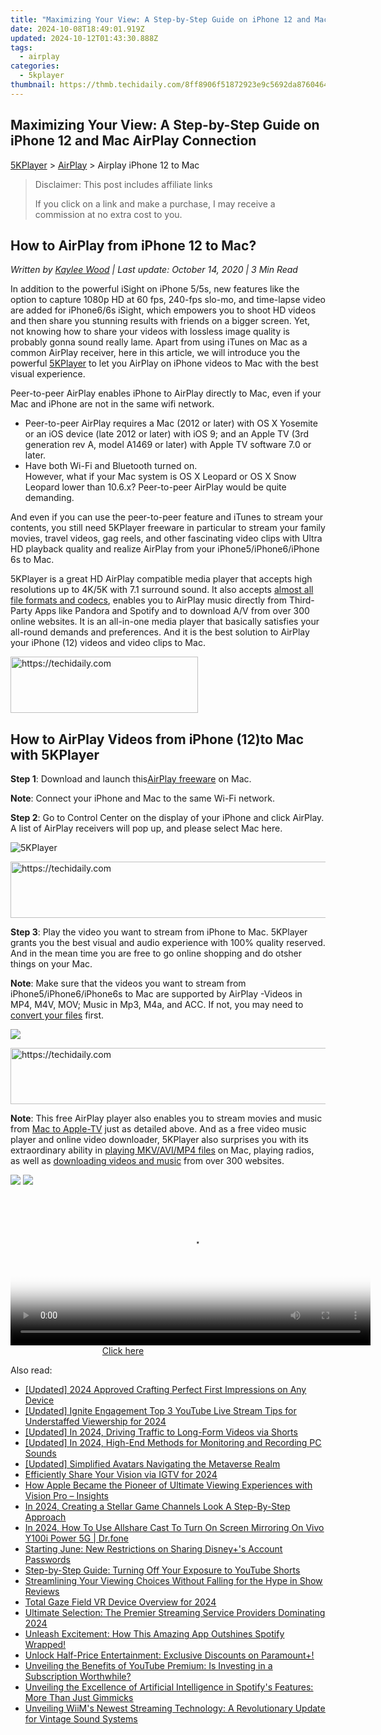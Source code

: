 ```yaml
---
title: "Maximizing Your View: A Step-by-Step Guide on iPhone 12 and Mac AirPlay Connection"
date: 2024-10-08T18:49:01.919Z
updated: 2024-10-12T01:43:30.888Z
tags:
  - airplay
categories:
  - 5kplayer
thumbnail: https://thmb.techidaily.com/8ff8906f51872923e9c5692da8760464bdd1f9c3eac0a2d615e95926075c7419.jpg
---
```


## Maximizing Your View: A Step-by-Step Guide on iPhone 12 and Mac AirPlay Connection

[5KPlayer](https://tools.techidaily.com/5kplayer/products/) \> [AirPlay](https://tools.techidaily.com/5kplayer/airplay/) \> Airplay iPhone 12 to Mac

>  Disclaimer: This post includes affiliate links
>
>  If you click on a link and make a purchase, I may receive a commission at no extra cost to you.
>

## How to AirPlay from iPhone 12 to Mac?

 _Written by [Kaylee Wood](https://www.quora.com/profile/Amanda-Hu-21) | Last update: October 14, 2020 | 3 Min Read_

In addition to the powerful iSight on iPhone 5/5s, new features like the option to capture 1080p HD at 60 fps, 240-fps slo-mo, and time-lapse video are added for iPhone6/6s iSight, which empowers you to shoot HD videos and then share you stunning results with friends on a bigger screen. Yet, not knowing how to share your videos with lossless image quality is probably gonna sound really lame. Apart from using iTunes on Mac as a common AirPlay receiver, here in this article, we will introduce you the powerful [5KPlayer](https://tools.techidaily.com/5kplayer/products/) to let you AirPlay on iPhone videos to Mac with the best visual experience. 

Peer-to-peer AirPlay enables iPhone to AirPlay directly to Mac, even if your Mac and iPhone are not in the same wifi network. 

* Peer-to-peer AirPlay requires a Mac (2012 or later) with OS X Yosemite or an iOS device (late 2012 or later) with iOS 9; and an Apple TV (3rd generation rev A, model A1469 or later) with Apple TV software 7.0 or later.
* Have both Wi-Fi and Bluetooth turned on.  
 However, what if your Mac system is OS X Leopard or OS X Snow Leopard lower than 10.6.x? Peer-to-peer AirPlay would be quite demanding.

And even if you can use the peer-to-peer feature and iTunes to stream your contents, you still need 5KPlayer freeware in particular to stream your family movies, travel videos, gag reels, and other fascinating video clips with Ultra HD playback quality and realize AirPlay from your iPhone5/iPhone6/iPhone 6s to Mac. 

5KPlayer is a great HD AirPlay compatible media player that accepts high resolutions up to 4K/5K with 7.1 surround sound. It also accepts [almost all file formats and codecs](https://tools.techidaily.com/5kplayer/airplay/), enables you to AirPlay music directly from Third-Party Apps like Pandora and Spotify and to download A/V from over 300 online websites. It is an all-in-one media player that basically satisfies your all-round demands and preferences. And it is the best solution to AirPlay your iPhone (12) videos and video clips to Mac.

<!-- affiliate ads begin -->
<a href="https://aligracehair.sjv.io/c/5597632/2135413/19272" target="_top" id="2135413">
  <img src="//a.impactradius-go.com/display-ad/19272-2135413" border="0" alt="https://techidaily.com" width="300" height="90"/>
</a>
<img height="0" width="0" src="https://aligracehair.sjv.io/i/5597632/2135413/19272" style="position:absolute;visibility:hidden;" border="0" />
<!-- affiliate ads end -->

## How to AirPlay Videos from iPhone (12)to Mac with 5KPlayer

**Step 1**: Download and launch this[AirPlay freeware](https://tools.techidaily.com/5kplayer/airplay/) on Mac. 

**Note**: Connect your iPhone and Mac to the same Wi-Fi network.

**Step 2**: Go to Control Center on the display of your iPhone and click AirPlay. A list of AirPlay receivers will pop up, and please select Mac here. 

![5KPlayer](https://www.5kplayer.com/airplay/img/5kplayer.jpg) 

<!-- affiliate ads begin -->
<a href="https://ephamedtechinc.pxf.io/c/5597632/2137203/26400" target="_top" id="2137203">
  <img src="//a.impactradius-go.com/display-ad/26400-2137203" border="0" alt="https://techidaily.com" width="728" height="90"/>
</a>
<img height="0" width="0" src="https://ephamedtechinc.pxf.io/i/5597632/2137203/26400" style="position:absolute;visibility:hidden;" border="0" />
<!-- affiliate ads end -->

**Step 3**: Play the video you want to stream from iPhone to Mac. 5KPlayer grants you the best visual and audio experience with 100% quality reserved. And in the mean time you are free to go online shopping and do otsher things on your Mac. 

**Note**: Make sure that the videos you want to stream from iPhone5/iPhone6/iPhone6s to Mac are supported by AirPlay -Videos in MP4, M4V, MOV; Music in Mp3, M4a, and ACC. If not, you may need to [convert your files](https://tools.techidaily.com/5kplayer/products/) first. 

![](https://www.5kplayer.com/airplay/img/5kplayer-solveairdelay-yxt-030301.jpg)

<!-- affiliate ads begin -->
<a href="https://appsumo.8odi.net/c/5597632/2130875/7443" target="_top" id="2130875">
  <img src="//a.impactradius-go.com/display-ad/7443-2130875" border="0" alt="https://techidaily.com" width="728" height="90"/>
</a>
<img height="0" width="0" src="https://appsumo.8odi.net/i/5597632/2130875/7443" style="position:absolute;visibility:hidden;" border="0" />
<!-- affiliate ads end -->

**Note**: This free AirPlay player also enables you to stream movies and music from [Mac to Apple-TV](https://tools.techidaily.com/5kplayer/airplay/) just as detailed above. And as a free video music player and online video downloader, 5KPlayer also surprises you with its extraordinary ability in [playing MKV/AVI/MP4 files](https://tools.techidaily.com/5kplayer/video-music-player/) on Mac, playing radios, as well as [downloading videos and music](https://tools.techidaily.com/5kplayer/youtube-download/) from over 300 websites.

[![](https://www.5kplayer.com/airplay/../button/freedownbackmac.png)](https://tools.techidaily.com/5kplayer/products/) [![](https://www.5kplayer.com/airplay/../button/freedownwhitewin.png)](https://tools.techidaily.com/5kplayer/products/)

<!-- affiliate ads begin -->
<span id="1983539">
					<video width="576" height="240" style="cursor:pointer"
           poster="//a.impactradius-go.com/display-clicktoplayimage/1983539.png"
           onclick="if(!this.playClicked){this.play();this.setAttribute('controls',true);this.playClicked=true;}">
	   <source src="//a.impactradius-go.com/display-ad/22993-1983539">
	   <img src="//a.impactradius-go.com/display-clicktoplayimage/1983539.png" style="border: none; height: 100%; width: 100%; object-fit: contain">
	</video>
	<div style="width:360px;text-align:center"><a href="javascript:window.open(decodeURIComponent('https%3A%2F%2Fhomestyler.sjv.io%2Fc%2F5597632%2F1983539%2F22993'), '_blank');void(0);">Click here</a></div>
</span>
<img height="0" width="0" src="https://imp.pxf.io/i/5597632/1983539/22993" style="position:absolute;visibility:hidden;" border="0" />
<!-- affiliate ads end -->

<ins class="adsbygoogle"
     style="display:block"
     data-ad-format="autorelaxed"
     data-ad-client="ca-pub-7571918770474297"
     data-ad-slot="1223367746"></ins>

<ins class="adsbygoogle"
     style="display:block"
     data-ad-client="ca-pub-7571918770474297"
     data-ad-slot="8358498916"
     data-ad-format="auto"
     data-full-width-responsive="true"></ins>

<span class="atpl-alsoreadstyle">Also read:</span>
<div><ul>
<li><a href="https://fox-glue.techidaily.com/updated-2024-approved-crafting-perfect-first-impressions-on-any-device/"><u>[Updated] 2024 Approved Crafting Perfect First Impressions on Any Device</u></a></li>
<li><a href="https://article-tips.techidaily.com/updated-ignite-engagement-top-3-youtube-live-stream-tips-for-understaffed-viewership-for-2024/"><u>[Updated] Ignite Engagement Top 3 YouTube Live Stream Tips for Understaffed Viewership for 2024</u></a></li>
<li><a href="https://facebook-video-footage.techidaily.com/updated-in-2024-driving-traffic-to-long-form-videos-via-shorts/"><u>[Updated] In 2024, Driving Traffic to Long-Form Videos via Shorts</u></a></li>
<li><a href="https://desktop-recording.techidaily.com/updated-in-2024-high-end-methods-for-monitoring-and-recording-pc-sounds/"><u>[Updated] In 2024, High-End Methods for Monitoring and Recording PC Sounds</u></a></li>
<li><a href="https://some-skills.techidaily.com/updated-simplified-avatars-navigating-the-metaverse-realm/"><u>[Updated] Simplified Avatars Navigating the Metaverse Realm</u></a></li>
<li><a href="https://instagram-videos.techidaily.com/efficiently-share-your-vision-via-igtv-for-2024/"><u>Efficiently Share Your Vision via IGTV for 2024</u></a></li>
<li><a href="https://technical-tips.techidaily.com/how-apple-became-the-pioneer-of-ultimate-viewing-experiences-with-vision-pro-insights/"><u>How Apple Became the Pioneer of Ultimate Viewing Experiences with Vision Pro – Insights</u></a></li>
<li><a href="https://youtube-webster.techidaily.com/24-creating-a-stellar-game-channels-look-a-step-by-step-approach/"><u>In 2024, Creating a Stellar Game Channels Look A Step-By-Step Approach</u></a></li>
<li><a href="https://screen-mirror.techidaily.com/in-2024-how-to-use-allshare-cast-to-turn-on-screen-mirroring-on-vivo-y100i-power-5g-drfone-by-drfone-android/"><u>In 2024, How To Use Allshare Cast To Turn On Screen Mirroring On Vivo Y100i Power 5G | Dr.fone</u></a></li>
<li><a href="https://media-tips.techidaily.com/starting-june-new-restrictions-on-sharing-disneypluss-account-passwords/"><u>Starting June: New Restrictions on Sharing Disney+'s Account Passwords</u></a></li>
<li><a href="https://media-tips.techidaily.com/step-by-step-guide-turning-off-your-exposure-to-youtube-shorts/"><u>Step-by-Step Guide: Turning Off Your Exposure to YouTube Shorts</u></a></li>
<li><a href="https://media-tips.techidaily.com/streamlining-your-viewing-choices-without-falling-for-the-hype-in-show-reviews/"><u>Streamlining Your Viewing Choices Without Falling for the Hype in Show Reviews</u></a></li>
<li><a href="https://fox-access.techidaily.com/total-gaze-field-vr-device-overview-for-2024/"><u>Total Gaze Field VR Device Overview for 2024</u></a></li>
<li><a href="https://media-tips.techidaily.com/ultimate-selection-the-premier-streaming-service-providers-dominating-2024/"><u>Ultimate Selection: The Premier Streaming Service Providers Dominating 2024</u></a></li>
<li><a href="https://media-tips.techidaily.com/unleash-excitement-how-this-amazing-app-outshines-spotify-wrapped/"><u>Unleash Excitement: How This Amazing App Outshines Spotify Wrapped!</u></a></li>
<li><a href="https://media-tips.techidaily.com/unlock-half-price-entertainment-exclusive-discounts-on-paramountplus/"><u>Unlock Half-Price Entertainment: Exclusive Discounts on Paramount+!</u></a></li>
<li><a href="https://media-tips.techidaily.com/unveiling-the-benefits-of-youtube-premium-is-investing-in-a-subscription-worthwhile/"><u>Unveiling the Benefits of YouTube Premium: Is Investing in a Subscription Worthwhile?</u></a></li>
<li><a href="https://media-tips.techidaily.com/unveiling-the-excellence-of-artificial-intelligence-in-spotifys-features-more-than-just-gimmicks/"><u>Unveiling the Excellence of Artificial Intelligence in Spotify's Features: More Than Just Gimmicks</u></a></li>
<li><a href="https://media-tips.techidaily.com/unveiling-wiims-newest-streaming-technology-a-revolutionary-update-for-vintage-sound-systems/"><u>Unveiling WiiM's Newest Streaming Technology: A Revolutionary Update for Vintage Sound Systems</u></a></li>
</ul></div>

